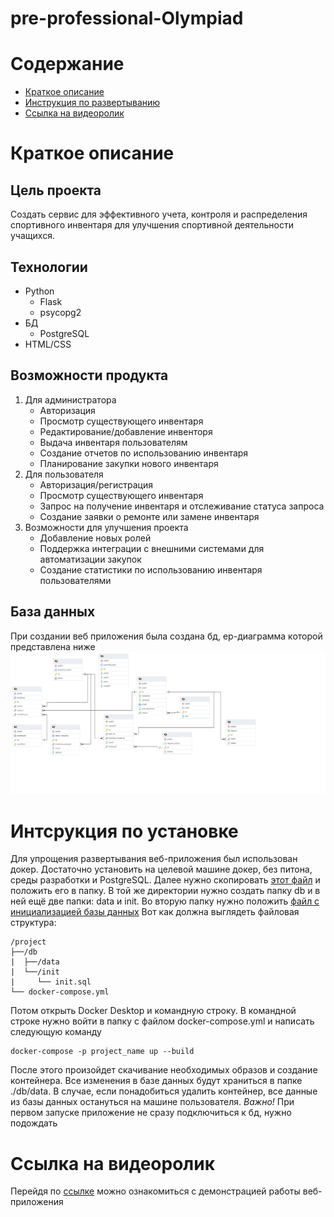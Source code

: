 # pre-professional-Olympiad

# Содержание 
- [Краткое описание](#краткое-описание)
- [Инструкция по развертыванию](#интсрукция-по-установке)
- [Ссылка на видеоролик](#ссылка-на-видеоролик)

# Краткое описание
## Цель проекта
Создать сервис для эффективного учета, контроля и распределения спортивного 
инвентаря для улучшения спортивной деятельности учащихся.
## Технологии
- Python
  - Flask
  - psycopg2
- БД
  - PostgreSQL
- HTML/CSS
## Возможности продукта 
1. Для администратора
   - Авторизация
   - Просмотр существующего инвентаря
   - Редактирование/добавление инвенторя
   - Выдача инвентаря пользователям 
   - Создание отчетов по использованию инвентаря
   - Планирование закупки нового инвентаря
2. Для пользователя
   - Авторизация/регистрация
   - Просмотр существующего инвентаря
   - Запрос на получение инвентаря и отслеживание статуса запроса
   - Создание заявки о ремонте или замене инвентаря
3. Возможности для улучшения проекта
    - Добавление новых ролей
    - Поддержка интеграции с внешними системами для автоматизации закупок
    - Создание статистики по использованию инвентаря пользователями

## База данных
При создании веб приложения  была создана бд, ер-диаграмма  которой представлена ниже
![Здесь должна быть Ер-диаграмма, но что-то пошло не так](./for_readme/img.png)
# Интсрукция по установке

Для упрощения развертывания веб-приложения был использован докер. Достаточно установить на целевой машине докер, без питона, 
среды разработки и PostgreSQL. Далее нужно скопировать 
[этот файл](docker-compose.yml) 
и положить его в папку. В той же директории нужно создать папку db и в ней ещё две папки: data  и init. Во вторую папку нужно положить [файл с инициализацией базы данных](./db/init)
Вот как должна выглядеть файловая структура:
```
/project
├──/db
|  ├──/data
|  └──/init
|     └── init.sql
└── docker-compose.yml
```
Потом открыть Docker Desktop и командную строку. В командной строке нужно войти в папку с файлом docker-compose.yml и написать следующую 
команду 
```
docker-compose -p project_name up --build 
```
После этого произойдет скачивание необходимых  образов и создание контейнера. Все изменения в базе данных будут храниться в папке ./db/data. В случае, если понадобиться удалить контейнер, все данные из базы данных остануться на машине пользователя.
*Важно!* При первом запуске приложение не сразу подключиться к бд, нужно подождать

# Ссылка на видеоролик 
Перейдя по [ссылке](https://vk.com/video886864837_456239017) можно ознакомиться с демонстрацией работы веб-приложения
